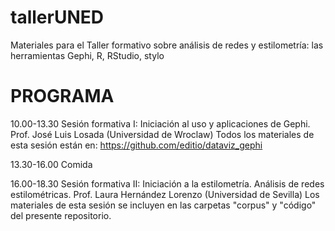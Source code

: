 # tallerUNED
Materiales para el Taller formativo sobre análisis de redes y estilometría: las herramientas Gephi, R, RStudio, stylo

# PROGRAMA
10.00-13.30 Sesión formativa I: Iniciación al uso y aplicaciones de Gephi.
Prof. José Luis Losada (Universidad de Wroclaw)
Todos los materiales de esta sesión están en: <https://github.com/editio/dataviz_gephi>

13.30-16.00 Comida

16.00-18.30 Sesión formativa II: Iniciación a la estilometría. Análisis de redes estilométricas.
Prof. Laura Hernández Lorenzo (Universidad de Sevilla)
Los materiales de esta sesión se incluyen en las carpetas "corpus" y "código" del presente repositorio.

